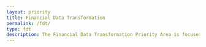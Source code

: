 ```yaml
---
layout: priority
title: Financial Data Transformation
permalink: /fdt/
type: fdt
description: The Financial Data Transformation Priority Area is focused on building a data-centric environment to promote public trust in financial management, transparency, and accountability of Federal dollars that meets user needs while minimizing reporting burden, and orients the business of government around data.
---
```




